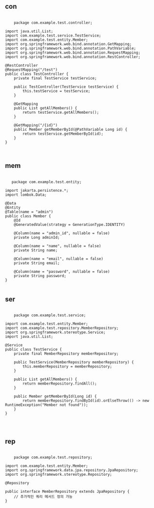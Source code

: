 ## con
<pre>
  <code>
    package com.example.test.controller;

import java.util.List;
import com.example.test.service.TestService;
import com.example.test.entity.Member;
import org.springframework.web.bind.annotation.GetMapping;
import org.springframework.web.bind.annotation.PathVariable;
import org.springframework.web.bind.annotation.RequestMapping;
import org.springframework.web.bind.annotation.RestController;

@RestController
@RequestMapping("/test")
public class TestController {
    private final TestService testService;

    public TestController(TestService testService) {
        this.testService = testService;
    }

    @GetMapping
    public List getAllMembers() {
        return testService.getAllMembers();
    }

    @GetMapping("/{id}")
    public Member getMemberById(@PathVariable Long id) {
        return testService.getMemberById(id);
    }
}

  </code>
</pre>

## mem
<pre>
  <code>
   package com.example.test.entity;

import jakarta.persistence.*;
import lombok.Data;

@Data
@Entity
@Table(name = "admin")
public class Member {
    @Id
    @GeneratedValue(strategy = GenerationType.IDENTITY)

    @Column(name = "admin_id", nullable = false)
    private Long adminId;

    @Column(name = "name", nullable = false)
    private String name;

    @Column(name = "email", nullable = false)
    private String email;

    @Column(name = "password", nullable = false)
    private String password;
}
  </code>
</pre>

## ser
<pre>
  <code>
    package com.example.test.service;

import com.example.test.entity.Member;
import com.example.test.repository.MemberRepository;
import org.springframework.stereotype.Service;
import java.util.List;

@Service
public class TestService {
    private final MemberRepository memberRepository;

    public TestService(MemberRepository memberRepository) {
        this.memberRepository = memberRepository;
    }

    public List getAllMembers() {
        return memberRepository.findAll();
    }

    public Member getMemberById(Long id) {
        return memberRepository.findById(id).orElseThrow(() -> new RuntimeException("Member not found"));
    }
}


  </code>
</pre>

## rep
<pre>
  <code>
    package com.example.test.repository;

import com.example.test.entity.Member;
import org.springframework.data.jpa.repository.JpaRepository;
import org.springframework.stereotype.Repository;

@Repository

public interface MemberRepository extends JpaRepository<Member", Long"> {
    // 추가적인 쿼리 메서드 정의 가능
}

  </code>
</pre>
